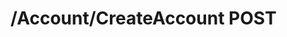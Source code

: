 #  /Account/CreateAccount POST

<api-endpoint openapi-path="../../specifications/swagger.json" method="POST" endpoint="/Account/CreateAccount"/>